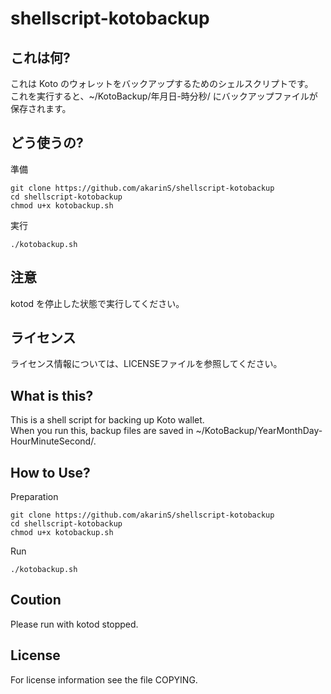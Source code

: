 shellscript-kotobackup
==========

これは何?
----------

これは Koto のウォレットをバックアップするためのシェルスクリプトです。  
これを実行すると、~/KotoBackup/年月日-時分秒/ にバックアップファイルが保存されます。

どう使うの?
----------

準備

    git clone https://github.com/akarinS/shellscript-kotobackup
    cd shellscript-kotobackup
    chmod u+x kotobackup.sh

実行

    ./kotobackup.sh

注意
----------

kotod を停止した状態で実行してください。

ライセンス
---------

ライセンス情報については、LICENSEファイルを参照してください。


What is this?
----------

This is a shell script for backing up Koto wallet.  
When you run this, backup files are saved in ~/KotoBackup/YearMonthDay-HourMinuteSecond/.

How to Use?
----------

Preparation

    git clone https://github.com/akarinS/shellscript-kotobackup
    cd shellscript-kotobackup
    chmod u+x kotobackup.sh

Run

    ./kotobackup.sh

Coution
----------

Please run with kotod stopped.

License
----------

For license information see the file COPYING.
